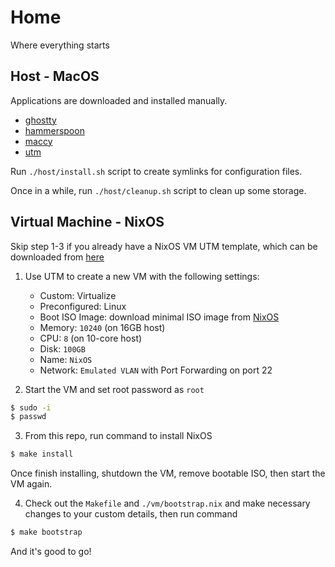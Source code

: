 # Home

Where everything starts

## Host - MacOS

Applications are downloaded and installed manually.

* [ghostty](https://ghostty.org/)
* [hammerspoon](https://www.hammerspoon.org/)
* [maccy](https://maccy.app/)
* [utm](https://mac.getutm.app/)

Run `./host/install.sh` script to create symlinks for configuration files.

Once in a while, run `./host/cleanup.sh` script to clean up some storage.

## Virtual Machine - NixOS

Skip step 1-3 if you already have a NixOS VM UTM template, which can be downloaded from [here](https://archive.org/download/nixos-24.11-arm64.utm/nixos-24.11-arm64.utm.zip)

1. Use UTM to create a new VM with the following settings:

    * Custom: Virtualize
    * Preconfigured: Linux
    * Boot ISO Image: download minimal ISO image from [NixOS](https://channels.nixos.org/nixos-24.11/latest-nixos-minimal-aarch64-linux.iso)
    * Memory: `10240` (on 16GB host)
    * CPU: `8` (on 10-core host)
    * Disk: `100GB`
    * Name: `NixOS`
    * Network: `Emulated VLAN` with Port Forwarding on port 22

2. Start the VM and set root password as `root`

```bash
$ sudo -i
$ passwd
```

3. From this repo, run command to install NixOS

```bash
$ make install
```

Once finish installing, shutdown the VM, remove bootable ISO, then start the VM again.

4. Check out the `Makefile` and `./vm/bootstrap.nix` and make necessary changes to your custom details, then run command

```bash
$ make bootstrap
```

And it's good to go!
